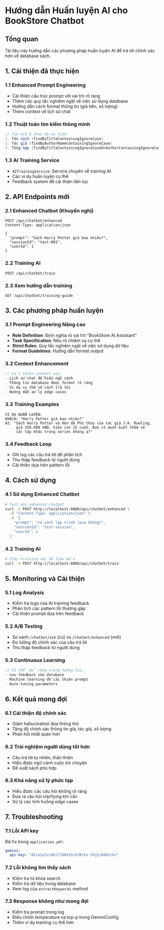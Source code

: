 # Hướng dẫn Huấn luyện AI cho BookStore Chatbot

## Tổng quan

Tài liệu này hướng dẫn các phương pháp huấn luyện AI để trả lời chính xác hơn về database sách.

## 1. Cải thiện đã thực hiện

### 1.1 Enhanced Prompt Engineering

- Cải thiện cấu trúc prompt với vai trò rõ ràng
- Thêm các quy tắc nghiêm ngặt về việc sử dụng database
- Hướng dẫn cách format thông tin (giá tiền, số lượng)
- Thêm context về lịch sử chat

### 1.2 Thuật toán tìm kiếm thông minh

```java
// Tìm kiếm theo độ ưu tiên:
1. Tên sách (findByTitleContainingIgnoreCase)
2. Tác giả (findByAuthorNameContainingIgnoreCase)
3. Tổng hợp (findByTitleContainingIgnoreCaseOrAuthorContainingIgnoreCase)
```

### 1.3 AI Training Service

- `AITrainingService`: Service chuyên về training AI
- Các ví dụ huấn luyện cụ thể
- Feedback system để cải thiện liên tục

## 2. API Endpoints mới

### 2.1 Enhanced Chatbot (Khuyến nghị)

```http
POST /api/chatbot/enhanced
Content-Type: application/json

{
  "prompt": "Sách Harry Potter giá bao nhiêu?",
  "sessionId": "test-001",
  "userId": 1
}
```

### 2.2 Training AI

```http
POST /api/chatbot/train
```

### 2.3 Xem hướng dẫn training

```http
GET /api/chatbot/training-guide
```

## 3. Các phương pháp huấn luyện

### 3.1 Prompt Engineering Nâng cao

- **Role Definition**: Định nghĩa rõ vai trò "BookStore AI Assistant"
- **Task Specification**: Nêu rõ nhiệm vụ cụ thể
- **Strict Rules**: Quy tắc nghiêm ngặt về việc sử dụng dữ liệu
- **Format Guidelines**: Hướng dẫn format output

### 3.2 Context Enhancement

```java
// Cải thiện context với:
- Lịch sử chat để hiểu ngữ cảnh
- Thông tin database được format rõ ràng
- Ví dụ cụ thể về cách trả lời
- Hướng dẫn xử lý edge cases
```

### 3.3 Training Examples

```
VÍ DỤ HUẤN LUYỆN:
KHÁCH: "Harry Potter giá bao nhiêu?"
AI: "Sách Harry Potter và Hòn đá Phù thủy của tác giả J.K. Rowling,
     giá 350.000 VND, hiện còn 15 cuốn. Bạn có muốn biết thêm về
     các tập khác trong series không ạ?"
```

### 3.4 Feedback Loop

- Ghi log các câu trả lời để phân tích
- Thu thập feedback từ người dùng
- Cải thiện dựa trên pattern lỗi

## 4. Cách sử dụng

### 4.1 Sử dụng Enhanced Chatbot

```bash
# Test với enhanced chatbot
curl -X POST http://localhost:8080/api/chatbot/enhanced \
  -H "Content-Type: application/json" \
  -d '{
    "prompt": "Có sách lập trình Java không?",
    "sessionId": "test-session",
    "userId": 1
  }'
```

### 4.2 Training AI

```bash
# Chạy training với dữ liệu mẫu
curl -X POST http://localhost:8080/api/chatbot/train
```

## 5. Monitoring và Cải thiện

### 5.1 Log Analysis

- Kiểm tra logs của AI training feedback
- Phân tích các pattern lỗi thường gặp
- Cải thiện prompt dựa trên feedback

### 5.2 A/B Testing

- So sánh `/chatbot/ask` (cũ) vs `/chatbot/enhanced` (mới)
- Đo lường độ chính xác của câu trả lời
- Thu thập feedback từ người dùng

### 5.3 Continuous Learning

```java
// Có thể mở rộng trong tương lai:
- Lưu feedback vào database
- Machine learning để cải thiện prompt
- Auto-tuning parameters
```

## 6. Kết quả mong đợi

### 6.1 Cải thiện độ chính xác

- Giảm hallucination (bịa thông tin)
- Tăng độ chính xác thông tin giá, tác giả, số lượng
- Phản hồi nhất quán hơn

### 6.2 Trải nghiệm người dùng tốt hơn

- Câu trả lời tự nhiên, thân thiện
- Hiểu được ngữ cảnh cuộc trò chuyện
- Đề xuất sách phù hợp

### 6.3 Khả năng xử lý phức tạp

- Hiểu được các câu hỏi không rõ ràng
- Đưa ra câu hỏi clarifying khi cần
- Xử lý các tình huống edge cases

## 7. Troubleshooting

### 7.1 Lỗi API key

Đã fix trong `application.yml`:

```yaml
gemini:
  api-key: "AIzaSyCxiDbi7JbHV1SchJRrEx-5FgIz8dbScks"
```

### 7.2 Lỗi không tìm thấy sách

- Kiểm tra từ khóa search
- Kiểm tra dữ liệu trong database
- Xem log của `extractKeywords` method

### 7.3 Response không như mong đợi

- Kiểm tra prompt trong log
- Điều chỉnh temperature và top-p trong GeminiConfig
- Thêm ví dụ training cụ thể hơn
